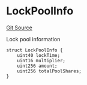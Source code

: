 # LockPoolInfo
[Git Source](https://github.com/solidant/unlimited-contracts/blob/06933827b140eb30ab8723aa85a9cdce2333525a/src/liquidity-pools/LiquidityPool.sol)

Lock pool information


```solidity
struct LockPoolInfo {
    uint40 lockTime;
    uint16 multiplier;
    uint256 amount;
    uint256 totalPoolShares;
}
```

